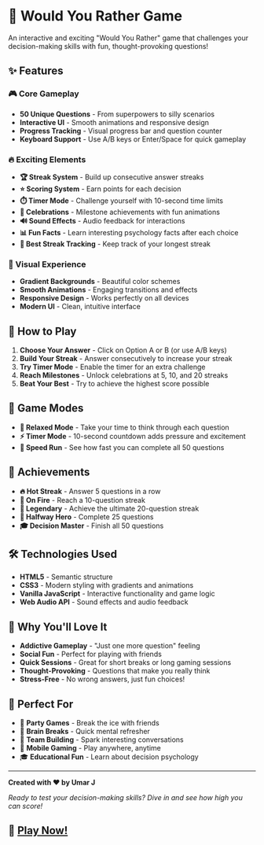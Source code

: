 # 🤔 Would You Rather Game

An interactive and exciting "Would You Rather" game that challenges your decision-making skills with fun, thought-provoking questions!

## ✨ Features

### 🎮 Core Gameplay
- **50 Unique Questions** - From superpowers to silly scenarios
- **Interactive UI** - Smooth animations and responsive design
- **Progress Tracking** - Visual progress bar and question counter
- **Keyboard Support** - Use A/B keys or Enter/Space for quick gameplay

### 🔥 Exciting Elements
- **🏆 Streak System** - Build up consecutive answer streaks
- **⭐ Scoring System** - Earn points for each decision
- **⏱️ Timer Mode** - Challenge yourself with 10-second time limits
- **🎉 Celebrations** - Milestone achievements with fun animations
- **🔊 Sound Effects** - Audio feedback for interactions
- **📊 Fun Facts** - Learn interesting psychology facts after each choice
- **🎯 Best Streak Tracking** - Keep track of your longest streak

### 🎨 Visual Experience
- **Gradient Backgrounds** - Beautiful color schemes
- **Smooth Animations** - Engaging transitions and effects
- **Responsive Design** - Works perfectly on all devices
- **Modern UI** - Clean, intuitive interface

## 🚀 How to Play

1. **Choose Your Answer** - Click on Option A or B (or use A/B keys)
2. **Build Your Streak** - Answer consecutively to increase your streak
3. **Try Timer Mode** - Enable the timer for an extra challenge
4. **Reach Milestones** - Unlock celebrations at 5, 10, and 20 streaks
5. **Beat Your Best** - Try to achieve the highest score possible

## 🎯 Game Modes

- **🧘 Relaxed Mode** - Take your time to think through each question
- **⚡ Timer Mode** - 10-second countdown adds pressure and excitement
- **🏃 Speed Run** - See how fast you can complete all 50 questions

## 🏅 Achievements

- **🔥 Hot Streak** - Answer 5 questions in a row
- **🚀 On Fire** - Reach a 10-question streak
- **👑 Legendary** - Achieve the ultimate 20-question streak
- **💪 Halfway Hero** - Complete 25 questions
- **🎓 Decision Master** - Finish all 50 questions

## 🛠️ Technologies Used

- **HTML5** - Semantic structure
- **CSS3** - Modern styling with gradients and animations
- **Vanilla JavaScript** - Interactive functionality and game logic
- **Web Audio API** - Sound effects and audio feedback

## 🌟 Why You'll Love It

- **Addictive Gameplay** - "Just one more question" feeling
- **Social Fun** - Perfect for playing with friends
- **Quick Sessions** - Great for short breaks or long gaming sessions
- **Thought-Provoking** - Questions that make you really think
- **Stress-Free** - No wrong answers, just fun choices!

## 🎪 Perfect For

- 🎉 **Party Games** - Break the ice with friends
- 🧠 **Brain Breaks** - Quick mental refresher
- 👥 **Team Building** - Spark interesting conversations
- 📱 **Mobile Gaming** - Play anywhere, anytime
- 🎓 **Educational Fun** - Learn about decision psychology

---

**Created with ❤️ by Umar J**

*Ready to test your decision-making skills? Dive in and see how high you can score!*

## 🚀 [Play Now!](your-game-url-here)